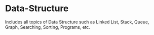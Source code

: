 # Data-Structure
Includes all topics of Data Structure such as Linked List, Stack, Queue, Graph, Searching, Sorting, Programs, etc.
